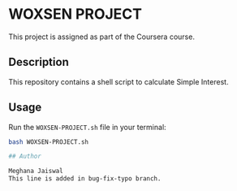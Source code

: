 # WOXSEN PROJECT

This project is assigned as part of the Coursera course.

## Description

This repository contains a shell script to calculate Simple Interest.

## Usage

Run the `WOXSEN-PROJECT.sh` file in your terminal:

```bash
bash WOXSEN-PROJECT.sh

## Author

Meghana Jaiswal
This line is added in bug-fix-typo branch.

